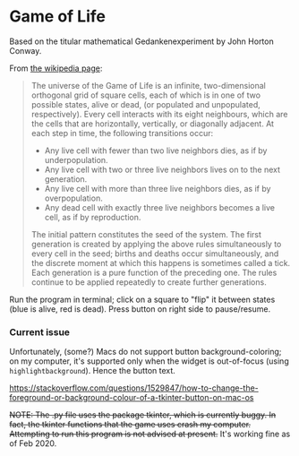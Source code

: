# Game of Life
Based on the titular mathematical Gedankenexperiment by John Horton Conway.

From [the wikipedia page](https://en.wikipedia.org/wiki/Conway%27s_Game_of_Life):

  > The universe of the Game of Life is an infinite, two-dimensional orthogonal grid of square cells, each of which is in one of two possible states, alive or dead, (or populated and unpopulated, respectively). Every cell interacts with its eight neighbours, which are the cells that are horizontally, vertically, or diagonally adjacent. At each step in time, the following transitions occur:
  > - Any live cell with fewer than two live neighbors dies, as if by underpopulation.
  > - Any live cell with two or three live neighbors lives on to the next generation.
  > - Any live cell with more than three live neighbors dies, as if by overpopulation.
  > - Any dead cell with exactly three live neighbors becomes a live cell, as if by reproduction.
  >
  > The initial pattern constitutes the seed of the system. The first generation is created by applying the above rules simultaneously to every cell in the seed; births and deaths occur simultaneously, and the discrete moment at which this happens is sometimes called a tick. Each generation is a pure function of the preceding one. The rules continue to be applied repeatedly to create further generations.

Run the program in terminal; click on a square to "flip" it between states (blue is alive, red is dead). Press button on right side to pause/resume.

### Current issue 

Unfortunately, (some?) Macs do not support button background-coloring; on my computer, it's supported only when the widget is out-of-focus (using `highlightbackground`). Hence the button text.

https://stackoverflow.com/questions/1529847/how-to-change-the-foreground-or-background-colour-of-a-tkinter-button-on-mac-os 

~~NOTE: The .py file uses the package tkinter, which is currently buggy. In fact, the tkinter functions that the game uses crash my computer. Attempting to run this program is not advised at present.~~ It's working fine as of Feb 2020.